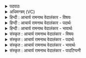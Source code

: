 <details><summary>पदपाठः</summary>

त्व꣢म्। ह꣣। त्य꣢त्। स꣣प्त꣡भ्यः꣢। जा꣡य꣢꣯मानः। अशत्रु꣡भ्यः꣢। अ꣣। शत्रु꣡भ्यः꣢। अ꣣भवः। श꣡त्रुः꣢꣯। इ꣣न्द्र। गूढे꣡इति꣢। द्या꣡वा꣢꣯। पृ꣣थिवी꣡इति꣢। अ꣡नु꣢꣯। अविन्दः। विभुम꣡द्भ्यः꣢। वि꣣। भुम꣡द्भ्यः꣢। भु꣡व꣢꣯नेभ्यः। र꣡ण꣢꣯म्। धाः꣣। ३२६।
</details>

<details><summary>अधिमन्त्रम् (VC)</summary>

- इन्द्रः
- द्युतानो मारुतः
- त्रिष्टुप्
- धैवतः
- ऐन्द्रं काण्डम्
</details>

<details><summary>हिन्दी : आचार्य रामनाथ वेदालंकार - विषयः</summary>

अगले मन्त्र में परमात्मा के महान् कर्मों का वर्णन किया गया है।
</details>

<details><summary>हिन्दी : आचार्य रामनाथ वेदालंकार - पदार्थः</summary>

पदार्थान्वयभाषाः -  हे (इन्द्र) शूरवीर परमात्मन् ! (त्वं ह) आप ही (त्यत्) उस, आगे कहे जानेवाले महान् कर्म को करते हो। किस कर्म को, यह बताते हैं। (जायमानः) उपासक के हृदय में प्रकट होते हुए आप (अशत्रुभ्यः) जिनका आपके अतिरिक्त अन्य कोई विनाशक नहीं है, ऐसे (सप्तभ्यः) काम, क्रोध, लोभ, मोह, मद, मत्सर तथा दुर्भाषण इन सात राक्षसों को मारने के लिए, उनके (शत्रुः) शत्रु (अभवः) होते हो। आप ही (गूढे) कारण-भूत पञ्चभूतों के अन्दर छिपे हुए (द्यावापृथिवी) द्युलोक और पृथिवीलोक को (अन्वविन्दः) कार्यावस्था में लाते हो। इस प्रकार (विभुमद्भ्यः भुवनेभ्यः) वैभवयुक्त लोक-लोकान्तरों को पैदा करने के लिए, आप (रणम्) संग्राम (धाः) करते हो । अभिप्राय यह है कि जैसे संग्रामों में शूरता का प्रयोग किया जाता है, वैसे ही शूरता का प्रयोग करके आपने प्रकृति से महत् तत्त्व, महत् से अहंकार, अहंकार से पञ्चतन्मात्रा तथा मन सहित दस इन्द्रियों, पञ्चतन्मात्राओं से पञ्चभूत और पञ्चभूतों से द्यावापृथिवी आदि लोकलोकान्तरों को और प्रजाओं को उत्पन्न किया। उत्तरोत्तर सृष्टि के लिए प्रकृति आदि में जो विक्षोभ उत्पन्न किया जाता है, उसी को यहाँ रण की संज्ञा दी है ॥४॥
</details>

<details><summary>हिन्दी : आचार्य रामनाथ वेदालंकार - भावार्थः</summary>

भावार्थभाषाः -  परमात्मा ही काम, क्रोध आदि अन्तः शत्रुओं को नष्ट करता है। उसी ने प्रकृति के गर्भ से महत् आदि के क्रम से तरह-तरह की विचित्रताओं से युक्त सूर्य, नक्षत्र, ग्रह, उपग्रह आदि लोक-लोकान्तरों में विभक्त, स्वेदज, अण्डज, उद्भिज्ज और जरायुज जीव-जन्तु, वृक्ष-वनस्पति आदि से समृद्ध और पहाड़, झरने, नदी, तालाब, सागर आदि से अलङ्कृत सृष्टि उत्पन्न की है। इस कारण उसका गौरव-गान हमें मुक्त कण्ठ से करना चाहिए ॥४॥
</details>

<details><summary>संस्कृत : आचार्य रामनाथ वेदालंकार - विषयः</summary>

अथ परमात्मनो महान्ति कर्माणि वर्ण्यन्ते।
</details>

<details><summary>संस्कृत : आचार्य रामनाथ वेदालंकार - पदार्थः</summary>

पदार्थान्वयभाषाः -  हे (इन्द्र) शूर परमात्मन् ! (त्वम् ह) त्वं खलु (त्यत्) तत्, अग्रे प्रोच्यमानं महत् कर्म कृतवानिति शेषः। किं तत् कर्म इत्युच्यते। (जायमानः) उपासकस्य हृदये प्रकटीभवन् त्वम् (अशत्रुभ्यः) न विद्यते त्वद्भिन्नः कोऽपि शत्रुः शातयिता येषां तेभ्यः (सप्तभ्यः) कामक्रोधलोभमोहमदमत्सरदुर्वचनरूपेभ्यः सप्तसंख्यकेभ्यः२ असुरेभ्यः, तान् हन्तुमित्यर्थः, तेषाम् (शत्रुः) रिपुः (अभवः) अजायथाः। किं च, त्वमेव (गूढे) कारणावस्थायां निलीने (द्यावापृथिवी) द्युलोकं पृथिवीलोकं च (अन्वविन्दः) कार्यावस्थायाम् अलभथाः। एवम् (विभुमद्भ्यः भुवनेभ्यः) वैभवयुक्तानि भुवनानि जनयितुमित्यर्थः ‘क्रियार्थोपपदस्य च कर्मणि स्थानिनः’ अ० २।३।१४ इति चतुर्थी। (रणं) संङ्ग्रामं (धाः) कृतवानसि। यथा संग्रामे शौर्यं प्रयुज्यते तथैव शौर्यं प्रयुज्य त्वं प्रकृतेर्महत्तत्वं, महतोऽहङ्कारम्, अहङ्कारात् पञ्चतन्मात्राणि मनःसहितानि दशेन्द्रियाणि च, पञ्चतन्मात्रेभ्यः पञ्चभूतानि, पञ्चभूतेभ्यश्च द्यावापृथिव्यादीनि लोकलोकान्तराणि प्रजाश्च जनयामासिथेति विज्ञेयम्। उत्तरोत्तरं सृष्ट्यर्थँ महदाद्युत्पादयितुं प्रकृत्यादौ परमात्मद्वारा यो विक्षोभः क्रियते स एवात्र रणसंज्ञायाऽभिहितः ॥४॥
</details>

<details><summary>संस्कृत : आचार्य रामनाथ वेदालंकार - भावार्थः</summary>

भावार्थभाषाः -  परमात्मैव कामक्रोधादीन् अन्तःशत्रून् हिनस्ति, तेनैव प्रकृतेर्गर्भान्महदादिक्रमेण विविधवैचित्र्ययुक्ता सूर्यनक्षत्रग्रहोपग्रहादिलोक- लोकान्तरविभक्ता, स्वेदजाण्डजोद्भिज्जजरायुजजीवजन्तुवृक्षवनस्पत्यादि- समृद्धा गिरिनिर्झरसरित्सरोवरसागराद्यलंकृता सृष्टिजनितेति तद्गौरवं मुक्तकण्ठेनास्माभिर्गेयम् ॥४॥
</details>

<details><summary>संस्कृत : आचार्य रामनाथ वेदालंकार - पादटिप्पनी</summary>

टिप्पणी:   १. ऋ० ८।९६।१६, अथ० २०।१३७।१०, उभयत्र ऋषिः तिरश्चीर्द्युतान आङ्गिरसो वा। २. इन्द्रेण क्रियमाणः सप्तासुराणां वधः ऋग्वेदे एवं प्रोक्तः—उलूकयातुं शुशुलूकयातुं जहि श्वयातुमुत कोकयातुम्। सुपर्णयातुमुत गृध्रयातुं दृषदेव प्र मृण रक्ष इन्द्र ॥—ऋ० ७।१०४।२२, समिन्द्र गर्दभं मृण नुवन्तं पापयामुया ॥—ऋ० १।२९।५ इति।
</details>